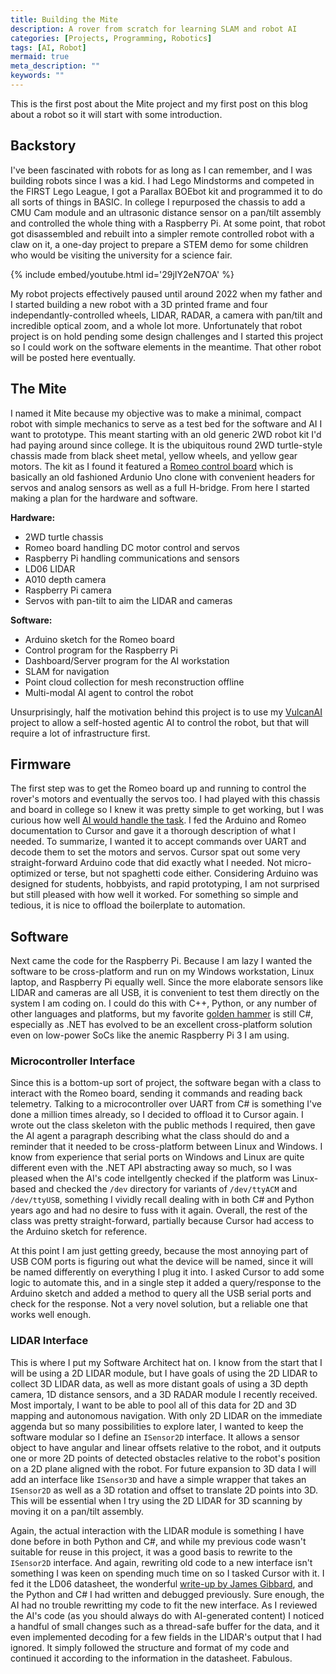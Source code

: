```yaml
---
title: Building the Mite
description: A rover from scratch for learning SLAM and robot AI
categories: [Projects, Programming, Robotics]
tags: [AI, Robot]
mermaid: true
meta_description: ""
keywords: ""
---
```


This is the first post about the Mite project and my first post on this blog about a robot so it will start with some introduction.

## Backstory

I've been fascinated with robots for as long as I can remember, and I was building robots since I was a kid. I had Lego Mindstorms and competed in the FIRST Lego League, I got a Parallax BOEbot kit and programmed it to do all sorts of things in BASIC. In college I repurposed the chassis to add a CMU Cam module and an ultrasonic distance sensor on a pan/tilt assembly and controlled the whole thing with a Raspberry Pi. At some point, that robot got disassembled and rebuilt into a simpler remote controlled robot with a claw on it, a one-day project to prepare a STEM demo for some children who would be visiting the university for a science fair.

{% include embed/youtube.html id='29jIY2eN7OA' %}

My robot projects effectively paused until around 2022 when my father and I started building a new robot with a 3D printed frame and four independantly-controlled wheels, LIDAR, RADAR, a camera with pan/tilt and incredible optical zoom, and a whole lot more. Unfortunately that robot project is on hold pending some design challenges and I started this project so I could work on the software elements in the meantime. That other robot will be posted here eventually.

## The Mite

I named it Mite because my objective was to make a minimal, compact robot with simple mechanics to serve as a test bed for the software and AI I want to prototype. This meant starting with an old generic 2WD robot kit I'd had paying around since college. It is the ubiquitous round 2WD turtle-style chassis made from black sheet metal, yellow wheels, and yellow gear motors. The kit as I found it featured a [Romeo control board](https://www.dfrobot.com/product-656.html) which is basically an old fashioned Ardunio Uno clone with convenient headers for servos and analog sensors as well as a full H-bridge. From here I started making a plan for the hardware and software.

**Hardware:**

- 2WD turtle chassis
- Romeo board handling DC motor control and servos
- Raspberry Pi handling communications and sensors
- LD06 LIDAR
- A010 depth camera
- Raspberry Pi camera
- Servos with pan-tilt to aim the LIDAR and cameras

**Software:**

- Arduino sketch for the Romeo board
- Control program for the Raspberry Pi
- Dashboard/Server program for the AI workstation
- SLAM for navigation
- Point cloud collection for mesh reconstruction offline
- Multi-modal AI agent to control the robot

Unsurprisingly, half the motivation behind this project is to use my [VulcanAI](https://stevengann.com/posts/VulcanAI/) project to allow a self-hosted agentic AI to control the robot, but that will require a lot of infrastructure first.

## Firmware

The first step was to get the Romeo board up and running to control the rover's motors and eventually the servos too. I had played with this chassis and board in college so I knew it was pretty simple to get working, but I was curious how well [AI would handle the task](https://stevengann.com/posts/Vibe-Coding/). I fed the Arduino and Romeo documentation to Cursor and gave it a thorough description of what I needed. To summarize, I wanted it to accept commands over UART and decode them to set the motors and servos. Cursor spat out some very straight-forward Arduino code that did exactly what I needed. Not micro-optimized or terse, but not spaghetti code either. Considering Arduino was designed for students, hobbyists, and rapid prototyping, I am not surprised but still pleased with how well it worked. For something so simple and tedious, it is nice to offload the boilerplate to automation.

## Software

Next came the code for the Raspberry Pi. Because I am lazy I wanted the software to be cross-platform and run on my Windows workstation, Linux laptop, and Raspberry Pi equally well. Since the more elaborate sensors like LIDAR and cameras are all USB, it is convenient to test them directly on the system I am coding on. I could do this with C++, Python, or any number of other languages and platforms, but my favorite [golden hammer](https://en.wikipedia.org/wiki/Law_of_the_instrument) is still C#, especially as .NET has evolved to be an excellent cross-platform solution even on low-power SoCs like the anemic Raspberry Pi 3 I am using.

### Microcontroller Interface

Since this is a bottom-up sort of project, the software began with a class to interact with the Romeo board, sending it commands and reading back telemetry. Talking to a microcontroller over UART from C# is something I've done a million times already, so I decided to offload it to Cursor again. I wrote out the class skeleton with the public methods I required, then gave the AI agent a paragraph describing what the class should do and a reminder that it needed to be cross-platform between Linux and Windows. I know from experience that serial ports on Windows and Linux are quite different even with the .NET API abstracting away so much, so I was pleased when the AI's code intellgently checked if the platform was Linux-based and checked the `/dev` directory for variants of `/dev/ttyACM` and `/dev/ttyUSB`, something I vividly recall dealing with in both C# and Python years ago and had no desire to fuss with it again. Overall, the rest of the class was pretty straight-forward, partially because Cursor had access to the Arduino sketch for reference.

At this point I am just getting greedy, because the most annoying part of USB COM ports is figuring out what the device will be named, since it will be named differently on everything I plug it into. I asked Cursor to add some logic to automate this, and in a single step it added a query/response to the Arduino sketch and added a method to query all the USB serial ports and check for the response. Not a very novel solution, but a reliable one that works well enough.

### LIDAR Interface

This is where I put my Software Architect hat on. I know from the start that I will be using a 2D LIDAR module, but I have goals of using the 2D LIDAR to collect 3D LIDAR data, as well as more distant goals of using a 3D depth camera, 1D distance sensors, and a 3D RADAR module I recently received. Most importaly, I want to be able to pool all of this data for 2D and 3D mapping and autonomous navigation. With only 2D LIDAR on the immediate aggenda but so many possibilities to explore later, I wanted to keep the software modular so I define an `ISensor2D` interface. It allows a sensor object to have angular and linear offsets relative to the robot, and it outputs one or more 2D points of detected obstacles relative to the robot's position on a 2D plane aligned with the robot. For future expansion to 3D data I will add an interface like `ISensor3D` and have a simple wrapper that takes an `ISensor2D` as well as a 3D rotation and offset to translate 2D points into 3D. This will be essential when I try using the 2D LIDAR for 3D scanning by moving it on a pan/tilt assembly.

Again, the actual interaction with the LIDAR module is something I have done before in both Python and C#, and while my previous code wasn't suitable for reuse in this project, it was a good basis to rewrite to the `ISensor2D` interface. And again, rewriting old code to a new interface isn't something I was keen on spending much time on so I tasked Cursor with it. I fed it the LD06 datasheet, the wonderful [write-up by James Gibbard](https://gibbard.me/lidar/), and the Python and C# I had written and debugged previously. Sure enough, the AI had no trouble rewritting my code to fit the new interface. As I reviewed the AI's code (as you should always do with AI-generated content) I noticed a handful of small changes such as a thread-safe buffer for the data, and it even implemented decoding for a few fields in the LIDAR's output that I had ignored. It simply followed the structure and format of my code and continued it according to the information in the datasheet. Fabulous.



